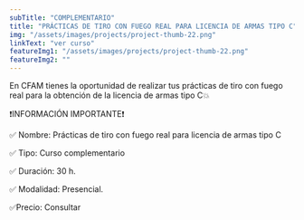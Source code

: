 ```yaml
---
subTitle: "COMPLEMENTARIO" 
title: "PRÁCTICAS DE TIRO CON FUEGO REAL PARA LICENCIA DE ARMAS TIPO C"
img: "/assets/images/projects/project-thumb-22.png"
linkText: "ver curso"
featureImg1: "/assets/images/projects/project-thumb-22.png"
featureImg2: ""
---
```

En CFAM tienes la oportunidad de realizar tus prácticas de tiro con fuego real para la obtención de la licencia de armas tipo C💥

❗️INFORMACIÓN IMPORTANTE❗️

✅ Nombre: Prácticas de tiro con fuego real para licencia de armas tipo C

✅ Tipo: Curso complementario

✅ Duración: 30 h.

✅ Modalidad: Presencial.

✅Precio: Consultar
